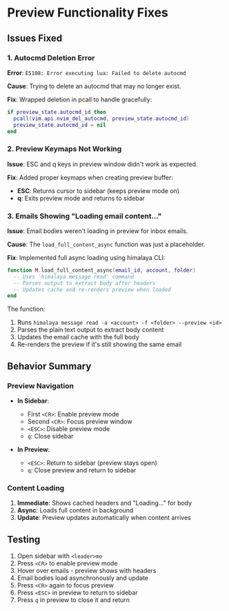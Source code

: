 # Preview Functionality Fixes

## Issues Fixed

### 1. Autocmd Deletion Error
**Error**: `E5108: Error executing lua: Failed to delete autocmd`

**Cause**: Trying to delete an autocmd that may no longer exist.

**Fix**: Wrapped deletion in pcall to handle gracefully:
```lua
if preview_state.autocmd_id then
  pcall(vim.api.nvim_del_autocmd, preview_state.autocmd_id)
  preview_state.autocmd_id = nil
end
```

### 2. Preview Keymaps Not Working
**Issue**: ESC and q keys in preview window didn't work as expected.

**Fix**: Added proper keymaps when creating preview buffer:
- **ESC**: Returns cursor to sidebar (keeps preview mode on)
- **q**: Exits preview mode and returns to sidebar

### 3. Emails Showing "Loading email content..."
**Issue**: Email bodies weren't loading in preview for inbox emails.

**Cause**: The `load_full_content_async` function was just a placeholder.

**Fix**: Implemented full async loading using himalaya CLI:
```lua
function M.load_full_content_async(email_id, account, folder)
  -- Uses 'himalaya message read' command
  -- Parses output to extract body after headers
  -- Updates cache and re-renders preview when loaded
end
```

The function:
1. Runs `himalaya message read -a <account> -f <folder> --preview <id>`
2. Parses the plain text output to extract body content
3. Updates the email cache with the full body
4. Re-renders the preview if it's still showing the same email

## Behavior Summary

### Preview Navigation
- **In Sidebar**:
  - First `<CR>`: Enable preview mode
  - Second `<CR>`: Focus preview window
  - `<ESC>`: Disable preview mode
  - `q`: Close sidebar

- **In Preview**:
  - `<ESC>`: Return to sidebar (preview stays open)
  - `q`: Close preview and return to sidebar

### Content Loading
1. **Immediate**: Shows cached headers and "Loading..." for body
2. **Async**: Loads full content in background
3. **Update**: Preview updates automatically when content arrives

## Testing
1. Open sidebar with `<leader>mo`
2. Press `<CR>` to enable preview mode
3. Hover over emails - preview shows with headers
4. Email bodies load asynchronously and update
5. Press `<CR>` again to focus preview
6. Press `<ESC>` in preview to return to sidebar
7. Press `q` in preview to close it and return